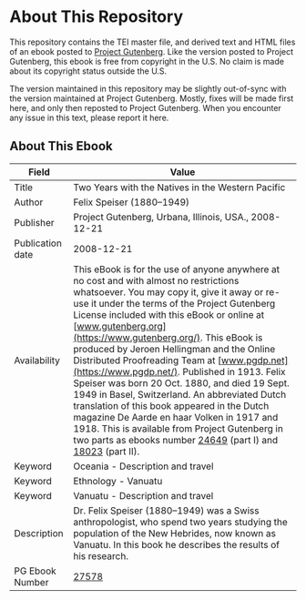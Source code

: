 # About This Repository

This repository contains the TEI master file, and derived text and HTML files of an ebook posted to [Project Gutenberg](https://www.gutenberg.org/). Like the version posted to Project Gutenberg, this ebook is free from copyright in the U.S. No claim is made about its copyright status outside the U.S.

The version maintained in this repository may be slightly out-of-sync with the version maintained at Project Gutenberg. Mostly, fixes will be made first here, and only then reposted to Project Gutenberg. When you encounter any issue in this text, please report it here.

## About This Ebook

| Field | Value |
| ----- | ----- |
| Title | Two Years with the Natives in the Western Pacific |
| Author | Felix Speiser (1880–1949) |
| Publisher | Project Gutenberg, Urbana, Illinois, USA., 2008-12-21 |
| Publication date | 2008-12-21 |
| Availability | This eBook is for the use of anyone anywhere at no cost and with almost no restrictions whatsoever. You may copy it, give it away or re-use it under the terms of the Project Gutenberg License included with this eBook or online at [www.gutenberg.org](https://www.gutenberg.org/). This eBook is produced by Jeroen Hellingman and the Online Distributed Proofreading Team at [www.pgdp.net](https://www.pgdp.net/). Published in 1913. Felix Speiser was born 20 Oct. 1880, and died 19 Sept. 1949 in Basel, Switzerland. An abbreviated Dutch translation of this book appeared in the Dutch magazine De Aarde en haar Volken in 1917 and 1918. This is available from Project Gutenberg in two parts as ebooks number [24649](https://www.gutenberg.org/ebooks/24649) (part I) and [18023](https://www.gutenberg.org/ebooks/18023) (part II). |
| Keyword | Oceania - Description and travel |
| Keyword | Ethnology - Vanuatu |
| Keyword | Vanuatu - Description and travel |
| Description | Dr. Felix Speiser (1880–1949) was a Swiss anthropologist, who spend two years studying the population of the New Hebrides, now known as Vanuatu. In this book he describes the results of his research. |
| PG Ebook Number | [27578](https://www.gutenberg.org/ebooks/27578) |
